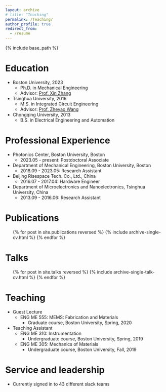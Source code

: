 ```yaml
---
layout: archive
# title: "Teaching"
permalink: /Teaching/
author_profile: true
redirect_from:
  - /resume
---
```


{% include base_path %}

Education
======
* Boston University, 2023
  * Ph.D. in Mechanical Engineering
  * Advisor: [Prof. Xin Zhang](https://people.bu.edu/xinz/) 
* Tsinghua University, 2016
  * M.S. in Integrated Circuit Engineering
  * Advisor: [Prof. Zheyao Wang](http://main.ime.tsinghua.edu.cn/)
* Chongqing University, 2013
  * B.S. in Electrical Engineering and Automation


Professional Experience
======
* Photonics Center, Boston University, Boston
  * 2023.05 - present: Postdoctoral Associate
* Department of Mechanical Engineering, Boston University, Boston
  * 2018.09 - 2023.05: Research Assistant
* Beijing Risespace Tech. Co., Ltd., China
  * 2016.07 - 2017.04: Hardware Engineer
* Department of Microelectronics and Nanoelectronics, Tsinghua University, China
  * 2013.09 - 2016.06: Research Assistant
  

Publications
======
  <ul>{% for post in site.publications reversed %}
    {% include archive-single-cv.html %}
  {% endfor %}</ul>
  
Talks
======
  <ul>{% for post in site.talks reversed %}
    {% include archive-single-talk-cv.html  %}
  {% endfor %}</ul>
  
Teaching
======
* Guest Lecture
  * ENG ME 555: MEMS: Fabrication and Materials
    * Graduate course, Boston University, Spring, 2020
* Teaching Assistant
  * ENG ME 310: Instrumentation
    * Undergraduate course, Boston University, Spring, 2019
  * ENG ME 305: Mechanics of Materials
    * Undergraduate course, Boston University, Fall, 2019
  
Service and leadership
======
* Currently signed in to 43 different slack teams
